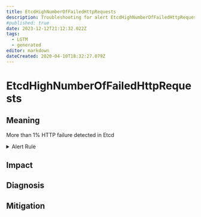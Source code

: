 ```yaml
---
title: EtcdHighNumberOfFailedHttpRequests
description: Troubleshooting for alert EtcdHighNumberOfFailedHttpRequests
#published: true
date: 2023-12-12T21:12:32.022Z
tags: 
  - LGTM
  - generated
editor: markdown
dateCreated: 2020-04-10T18:32:27.079Z
---
```


# EtcdHighNumberOfFailedHttpRequests

## Meaning
[//]: # "Short paragraph that explains what the alert means"
More than 1% HTTP failure detected in Etcd

<details>
  <summary>Alert Rule</summary>

{{% rule "etcd/etcd-internal.yml" "EtcdHighNumberOfFailedHttpRequests" %}}

{{% comment %}}

```yaml
alert: EtcdHighNumberOfFailedHttpRequests
expr: sum(rate(etcd_http_failed_total[1m])) BY (method) / sum(rate(etcd_http_received_total[1m])) BY (method) > 0.01
for: 2m
labels:
    severity: warning
annotations:
    summary: Etcd high number of failed HTTP requests (instance {{ $labels.instance }})
    description: |-
        More than 1% HTTP failure detected in Etcd
          VALUE = {{ $value }}
          LABELS = {{ $labels }}
    runbook: https://github.com/srerun/prometheus-alerts/blob/main/content/runbooks/etcd-internal/EtcdHighNumberOfFailedHttpRequests.md

```

{{% /comment %}}

</details>


## Impact
[//]: # "What could / will happen if the alert is not addressed"



## Diagnosis
[//]: # "Steps to take to identify the cause of the problem"



## Mitigation
[//]: # "The steps necessary to resolve the alert"
